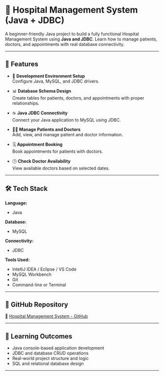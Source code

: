 # 🏥 Hospital Management System (Java + JDBC)

A beginner-friendly Java project to build a fully functional Hospital Management System using **Java and JDBC**. Learn how to manage patients, doctors, and appointments with real database connectivity.

---

## 🚀 Features

- 🔧 **Development Environment Setup**  
  Configure Java, MySQL, and JDBC drivers.

- 📊 **Database Schema Design**  
  Create tables for patients, doctors, and appointments with proper relationships.

- ☕ **Java JDBC Connectivity**  
  Connect your Java application to MySQL using JDBC.

- 🧑‍⚕️ **Manage Patients and Doctors**  
  Add, view, and manage patient and doctor information.

- 🗓 **Appointment Booking**  
  Book appointments for patients with doctors.

- 🕒 **Check Doctor Availability**  
  View available doctors based on selected dates.

---

## 🛠️ Tech Stack

**Language:**  
- Java

**Database:**  
- MySQL

**Connectivity:**  
- JDBC

**Tools Used:**  
- IntelliJ IDEA / Eclipse / VS Code  
- MySQL Workbench  
- Git  
- Command-line or Terminal  

---

## 📂 GitHub Repository

🔗 [Hospital Management System - GitHub](https://github.com/prabhatthakuryt/HospitalManagementSystem)

---

## 🎯 Learning Outcomes

- Java console-based application development  
- JDBC and database CRUD operations  
- Real-world project structure and logic  
- SQL and relational database design

---
